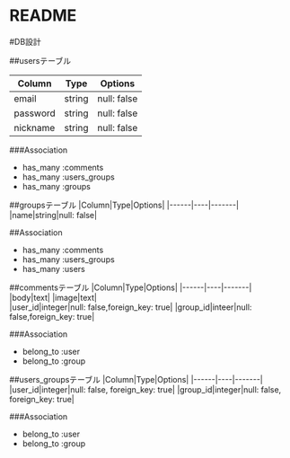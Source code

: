 # README

#DB設計

##usersテーブル

|Column|Type|Options|
|------|----|-------|
|email|string|null: false|
|password|string|null: false|
|nickname|string|null: false|

###Association
- has_many :comments
- has_many :users_groups
- has_many :groups

##groupsテーブル
|Column|Type|Options|
|------|----|-------|
|name|string|null: false|

##Association
- has_many :comments
- has_many :users_groups
- has_many :users

##commentsテーブル
|Column|Type|Options|
|------|----|-------|
|body|text|
|image|text|	
|user_id|integer|null: false,foreign_key: true|
|group_id|inteer|null: false,foreign_key: true|

###Association
- belong_to :user
- belong_to :group

##users_groupsテーブル
|Column|Type|Options|
|------|----|-------|
|user_id|integer|null: false, foreign_key: true|
|group_id|integer|null: false, foreign_key: true|

###Association
- belong_to :user
- belong_to :group